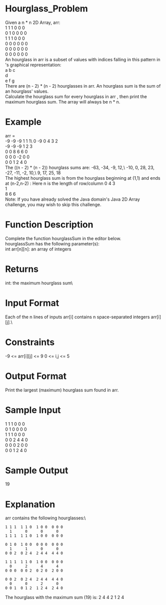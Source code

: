 # Hourglass_Problem
Given a n * n 2D Array, arr:\
1 1 1 0 0 0\
0 1 0 0 0 0\
1 1 1 0 0 0\
0 0 0 0 0 0\
0 0 0 0 0 0\
0 0 0 0 0 0\
An hourglass in arr is a subset of values with indices falling in this pattern in 's graphical representation:\
a b c\
  d  \
e f g\
There are (n - 2) * (n - 2) hourglasses in arr. An hourglass sum is the sum of an hourglass' values.\
Calculate the hourglass sum for every hourglass in arr , then print the maximum hourglass sum. The array will always be n * n.

# Example
arr = \
-9 -9 -9  1 1 1\ 
 0 -9  0  4 3 2\
-9 -9 -9  1 2 3\
 0  0  8  6 6 0\
 0  0  0 -2 0 0\
 0  0  1  2 4 0\
The ((n - 2) * (n - 2)) hourglass sums are:
-63, -34, -9, 12,\ 
-10,   0, 28, 23,\
-27, -11, -2, 10,\ 
  9,  17, 25, 18\
The highest hourglass sum is  from the hourglass beginning at (1,1) and ends at (n-2,n-2) :
Here n is the length of row/column
0 4 3\
  1  \
8 6 6\
Note: If you have already solved the Java domain's Java 2D Array challenge, you may wish to skip this challenge.

# Function Description

Complete the function hourglassSum in the editor below.\
hourglassSum has the following parameter(s):\
int arr[n][n]: an array of integers

# Returns

int: the maximum hourglass sum\

# Input Format

Each of the n lines of inputs arr[i] contains n space-separated integers arr[i][j].\

# Constraints
-9 <= arr[i][j] <= 9
0 <= i,j <= 5 

# Output Format
Print the largest (maximum) hourglass sum found in arr.

# Sample Input
1 1 1 0 0 0\
0 1 0 0 0 0\
1 1 1 0 0 0\
0 0 2 4 4 0\
0 0 0 2 0 0\
0 0 1 2 4 0

# Sample Output
19

# Explanation
arr contains the following hourglasses:\
```
1 1 1  1 1 0  1 0 0  0 0 0
  1      0      0      0  
1 1 1  1 1 0  1 0 0  0 0 0
                          
0 1 0  1 0 0  0 0 0  0 0 0
  1      1      0      0  
0 0 2  0 2 4  2 4 4  4 4 0
                          
1 1 1  1 1 0  1 0 0  0 0 0
  0      2      4      4  
0 0 0  0 0 2  0 2 0  2 0 0
                          
0 0 2  0 2 4  2 4 4  4 4 0
  0      0      2      0  
0 0 1  0 1 2  1 2 4  2 4 0  
```
The hourglass with the maximum sum (19) is:
2 4 4
  2
1 2 4
